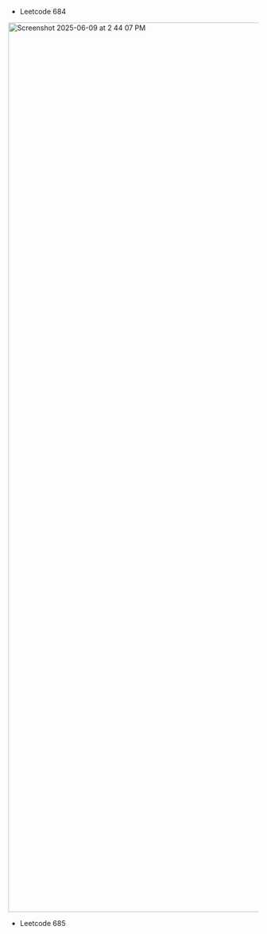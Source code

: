 - Leetcode 684
<img width="1792" alt="Screenshot 2025-06-09 at 2 44 07 PM" src="https://github.com/user-attachments/assets/098ff791-133a-4730-b70e-b817f834af23" />

- Leetcode 685
